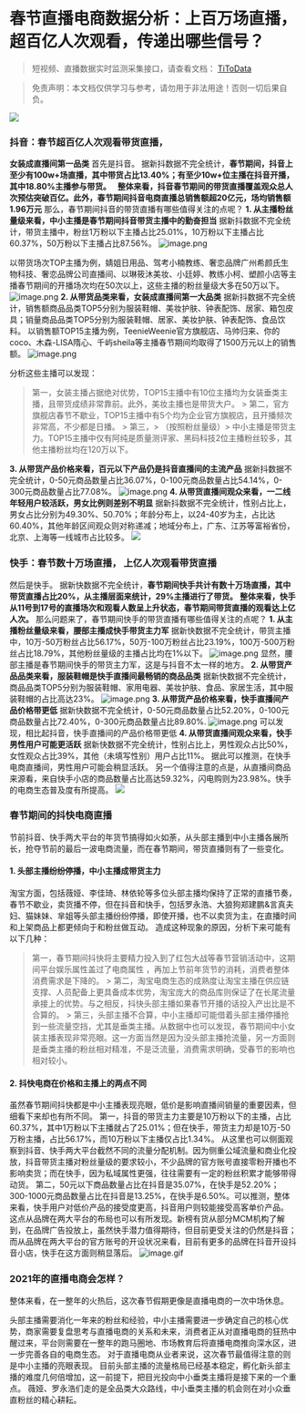 # 春节直播电商数据分析：上百万场直播，超百亿人次观看，传递出哪些信号？

> 短视频、直播数据实时监测采集接口，请查看文档： [TiToData](https://www.titodata.com?from=douyinarticle)

> 免责声明：本文档仅供学习与参考，请勿用于非法用途！否则一切后果自负。



![](https://cdn.nlark.com/yuque/0/2021/png/97322/1614301180740-27a82caa-b0cb-4dc0-8b70-6fe047fbbc72.png#align=left&display=inline&height=240&margin=%5Bobject%20Object%5D&originHeight=240&originWidth=1080&size=0&status=done&style=none&width=1080)

### **抖音：春节超百亿人次观看带货直播，** 
**女装成直播间第一品类**
首先是抖音。
据新抖数据不完全统计，**春节期间，抖音上至少有100w+场直播，其中带货占比13.40%；有至少10w+位主播在抖音开播，其中18.80%主播参与带货。**
 
**整体来看，抖音春节期间的带货直播覆盖观众总人次预估突破百亿。此外，春节期间抖音电商直播总销售额超20亿元，场均销售额1.96万元** 那么，春节期间抖音的带货直播有哪些值得关注的点呢？ **1. 从主播粉丝量级来看，中小主播是春节期间抖音带货主播中的勤奋担当** 据新抖数据不完全统计，带货主播中，粉丝1万粉以下主播占比25.01%，10万粉以下主播占比60.37%，50万粉以下主播占比87.56%。
![image.png](https://cdn.nlark.com/yuque/0/2021/png/97322/1614301201407-077f3913-ad68-415f-a255-b599d35d2ac9.png#align=left&display=inline&height=254&margin=%5Bobject%20Object%5D&name=image.png&originHeight=508&originWidth=541&size=137615&status=done&style=none&width=270.5)

以带货场次TOP主播为例，婧姐日用品、驾考小楠教练、奢恋品牌广州希颜氏生物科技、奢恋品牌公司直播间、以琳筱沐美妆、小廷婷、教练小柯、塑颜小店等主播春节期间的开播场次均在50次以上，这些主播的粉丝量级大多在50万以下。
![image.png](https://cdn.nlark.com/yuque/0/2021/png/97322/1614301208251-869222b2-9f9a-4be6-9fb3-96191a01a4aa.png#align=left&display=inline&height=326&margin=%5Bobject%20Object%5D&name=image.png&originHeight=652&originWidth=587&size=241516&status=done&style=none&width=293.5)
**2. 从带货品类来看，女装成直播间第一大品类**
据新抖数据不完全统计，销售额商品品类TOP5分别为服装鞋帽、美妆护肤、钟表配饰、居家、箱包皮具；销量商品品类TOP5分别为服装鞋帽、居家、美妆护肤、钟表配饰、食品饮料。
以销售额TOP15主播为例，TeenieWeenie官方旗舰店、马帅归来、你的coco、木森-LISA隋心、千屿sheila等主播春节期间均取得了1500万元以上的销售额。
![image.png](https://cdn.nlark.com/yuque/0/2021/png/97322/1614301215682-a4877170-6a95-4fc9-9486-8ac0c48f1894.png#align=left&display=inline&height=404&margin=%5Bobject%20Object%5D&name=image.png&originHeight=807&originWidth=712&size=389959&status=done&style=none&width=356)


分析这些主播可以发现：
> 第一，女装主播占据绝对优势，TOP15主播中有10位主播均为女装垂类主播，且带货成绩非常靠前。此外，美妆主播也是带货大户。 > 第二，官方旗舰店春节不歇业，TOP15主播中有5个均为企业官方旗舰店，且开播频次非常高，不少都是日播。 > 第三，> （按照粉丝量级）> 中小主播是带货主力。TOP15主播中仅有阿纯是质量测评家、黑码科技2位主播粉丝较多，其他主播粉丝均在120万以下。


**3. 从带货产品价格来看，百元以下产品仍是抖音直播间的主流产品** 据新抖数据不完全统计，0-50元商品数量占比36.07%，0-100元商品数量占比54.14%，0-300元商品数量占比77.08%。
![image.png](https://cdn.nlark.com/yuque/0/2021/png/97322/1614301223428-4754d515-9b87-4575-bce1-a74fae071b69.png#align=left&display=inline&height=228&margin=%5Bobject%20Object%5D&name=image.png&originHeight=456&originWidth=538&size=26835&status=done&style=none&width=269)
**4. 从带货直播间观众来看，一二线年轻用户较活跃，男女比例则差别不明显** 据新抖数据不完全统计，性别占比上，男女占比分别为49.30%、50.70%；年龄分布上，以24-40岁为主，占比达60.40%，其他年龄区间观众则对称递减；地域分布上，广东、江苏等富裕省份，北京、上海等一线城市占比较多。 ![](https://cdn.nlark.com/yuque/0/2021/webp/97322/1614301180854-60260947-8958-4034-9a55-d8c3f4fbc2a2.webp#align=left&display=inline&height=31&margin=%5Bobject%20Object%5D&originHeight=240&originWidth=1080&size=0&status=done&style=none&width=140)
 

### **快手：春节数十万场直播，** **上亿人次观看带货直播**
然后是快手。
据新快数据不完全统计，**春节期间快手共计有数十万场直播，其中带货直播占比20%，从主播层面来统计，29%主播进行了带货。**
**整体来看，快手从11号到17号的直播场次和观看人数呈上升状态，春节期间带货直播的观看达上亿人次。** 那么问题来了，春节期间快手的带货直播有哪些值得关注的点呢？ **1. 从主播粉丝量级来看，腰部主播成快手带货主力军** 据新快数据不完全统计，带货主播中，10万-50万粉丝占比56.17%，50万-100万粉丝占比23.19%，100万-500万粉丝占比18.79%，其他粉丝量级的主播占比均在1%以下。
![image.png](https://cdn.nlark.com/yuque/0/2021/png/97322/1614301231650-60cfdc41-af7c-4021-83ae-a46a6e377568.png#align=left&display=inline&height=227&margin=%5Bobject%20Object%5D&name=image.png&originHeight=454&originWidth=539&size=123348&status=done&style=none&width=269.5)
显然，腰部主播是春节期间快手的带货主力军，这是与抖音不太一样的地方。 **2. 从带货产品品类来看，服装鞋帽是快手直播间最畅销的商品品类** 据新快数据不完全统计，商品品类TOP5分别为服装鞋帽、家用电器、美妆护肤、食品、家居生活，其中服装鞋帽的占比高达23%。
![image.png](https://cdn.nlark.com/yuque/0/2021/png/97322/1614301239658-1364fee7-8fc8-43f6-a7a7-1ac2bffcb5af.png#align=left&display=inline&height=203&margin=%5Bobject%20Object%5D&name=image.png&originHeight=406&originWidth=540&size=27078&status=done&style=none&width=270)
**3. 从带货产品价格来看，快手直播间产品价格带更低**
据新快数据不完全统计，0-50元商品数量占比52.20%，0-100元商品数量占比72.40%，0-300元商品数量占比89.80%.
![image.png](https://cdn.nlark.com/yuque/0/2021/png/97322/1614301246750-f54b80c8-782c-49d6-9cc8-137071f3f33e.png#align=left&display=inline&height=229&margin=%5Bobject%20Object%5D&name=image.png&originHeight=458&originWidth=545&size=26719&status=done&style=none&width=272.5)
可以发现，相比起抖音，快手直播间的产品价格带更低 **4. 从带货直播间观众来看，快手男性用户可能更活跃** 据新快数据不完全统计，性别占比上，男性观众占比50%，女性观众占比39%，其他（未填写性别）用户占比11%。 据此可以推测，在快手电商直播间，男性用户可能会稍显活跃。 另一个值得注意的点是，从直播间商品来源看，来自快手小店的商品数量占比高达59.32%，闪电购则为23.98%。快手的电商生态普及度有所提高。
![](https://cdn.nlark.com/yuque/0/2021/webp/97322/1614301180838-b94da57b-44f3-4b77-97fa-0ea74c4f3ea2.webp#align=left&display=inline&height=31&margin=%5Bobject%20Object%5D&originHeight=240&originWidth=1080&size=0&status=done&style=none&width=140)

### **春节期间的抖快电商直播**
节前抖音、快手两大平台的年货节搞得如火如荼，从头部主播到中小主播各展所长，抢夺节前的最后一波电商流量，而在春节期间，带货直播则有了一些变化。

#### **1. 头部主播纷纷停播，中小主播成带货主力**
淘宝方面，包括薇娅、李佳琦、林依轮等多位头部主播均保持了正常的直播节奏，春节不歇业，卖货播不停，但在抖音和快手，包括罗永浩、大狼狗郑建鹏&言真夫妇、猫妹妹、芈姐等头部主播纷纷停播，即使开播，也不以卖货为主，在直播时间和上架商品上都更倾向于和粉丝做互动。 造成这种现象的原因，分析下来可能有以下几种：
> 第一，春节期间抖快将主要精力投入到了红包大战等春节营销活动中，这期间平台娱乐属性盖过了电商属性 ，再加上节前年货节的消耗，消费者整体消费需求是下降的。 > 第二，淘宝电商生态的成熟度让淘宝主播在供应链支撑、人员配备上更具备成本优势，淘宝庞大的商品库则保证了在长尾流量承接上的优势。与之相反，抖快头部主播如果春节开播的话投入产出比是不合算的。 > 第三，头部主播不合算，中小主播却可能借着头部主播停播抢到一些流量空挡，尤其是垂类主播。从数据中也可以发现，春节期间中小女装主播表现非常亮眼。这一方面当然是因为没头部主播抢流量，另一方面则是垂类主播的粉丝相对精准，不是泛流量，消费需求明确，受春节的影响也相对较小。



#### **2. 抖快电商在价格和主播上的两点不同**
虽然春节期间抖快都是中小主播表现亮眼，低价是影响直播间销量的重要因素，但细看下来却也有所不同。 第一，抖音的带货主力主要是10万粉以下的主播，占比60.37%，其中1万粉以下主播就占了25.01%；但在快手，带货主力却是10万-50万粉主播，占比56.17%，而10万粉以下主播仅占比1.34%。 从这里也可以侧面观察到抖音、快手两大平台截然不同的流量分配机制。因为侧重公域流量和商业化投放，抖音带货主播对粉丝量级的要求较小，不少品牌的官方账号直接零粉开播也不影响卖货；而在快手，因为私域属性更强，往往需要有一定的粉丝积累才能够带得动货。 第二，50元以下商品数量占比在抖音是35.07%，在快手是52.20%；300-1000元商品数量占比在抖音是13.25%，在快手是6.50%。可以推测，整体来看，快手用户对低价产品的接受度更高，抖音用户则较能接受高客单价产品。 这点从品牌在两大平台的布局也可以有所发现。新榜有货从部分MCM机构了解到，在品牌广告投放上，虽然快手潜力值得期待，但目前更受关注的仍然是抖音；而从品牌在两大平台的官方账号的开设状况来看，目前有更多的品牌在抖音开设抖音小店，快手在这方面则稍显落后。
![image.gif](https://cdn.nlark.com/yuque/0/2021/gif/97322/1614301180921-12cc01a2-9cd7-4777-89ea-d936ad641a5b.gif#align=left&display=inline&height=1&margin=%5Bobject%20Object%5D&name=image.gif&originHeight=1&originWidth=1&size=70&status=done&style=none&width=1)

### **2021年的直播电商会怎样？**
整体来看，在一整年的火热后，这次春节假期更像是直播电商的一次中场休息。


头部主播需要消化一年来的粉丝和经验，中小主播需要进一步确定自己的核心优势，商家需要复盘思考与直播电商的关系和未来，消费者正从对直播电商的狂热中醒过来，平台则需要在一整年的跑马圈地、市场教育后将直播电商推向深水区，进一步完善各自的电商生态。 对于直播电商从业者来说，这次春节最值得注意的则是中小主播的亮眼表现。 目前头部主播的流量格局已经基本稳定，孵化新头部主播的难度几何倍增加，这一前提下，把目光投向中小垂类主播将是接下来的一个重点。 薇娅、罗永浩们走的是全品类大众路线，中小垂类主播的机会则在对小众垂直粉丝的精心耕耘。
